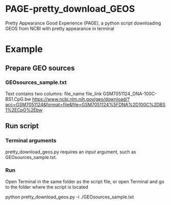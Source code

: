 # PAGE-pretty_download_GEOS
Pretty Appearance Good Experience (PAGE), a python script downloading GEOS from NCBI with pretty appearance in terminal

# Example
## Prepare GEO sources
### GEOsources_sample.txt
Text contains two columns: file_name file_link
GSM7051124_DNA-100C-BS1.CpG.bw	https://www.ncbi.nlm.nih.gov/geo/download/?acc=GSM7051124&format=file&file=GSM7051124%5FDNA%2D100C%2DBS1%2ECpG%2Ebw

## Run script
### Terminal arguments
pretty_download_geos.py requires an <i>input</i> argument, such as GEOsources_sample.txt.

### Run
Open Terminal in the same folder as the script file, or open Terminal and go to the folder where the script is located

python pretty_download_geos.py -i ./GEOsources_sample.txt
